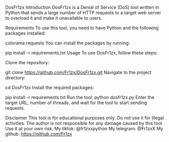 DosFr1zx
Introduction
DosFr1zx is a Denial of Service (DoS) tool written in Python that sends a large number of HTTP requests to a target web server to overload it and make it unavailable to users.

Requirements
To use this tool, you need to have Python and the following packages installed:

colorama
requests
You can install the packages by running:

pip install -r requirements.txt
Usage
To use DosFr1zx, follow these steps:

Clone the repository:

git clone https://github.com/Fr1zx/DosFr1zx.git
Navigate to the project directory:

cd DosFr1zx
Install the required packages:

pip install -r requirements.txt
Run the tool:
python dosfr1zx.py
Enter the target URL, number of threads, and wait for the tool to start sending requests.

Disclaimer
This tool is for educational purposes only. Do not use it for illegal activities. The author is not responsible for any damage caused by this tool. Use it at your own risk.
My tiktok: @fr1zxxpython
My telegram: @Fr1zxX
My github: https://github.com/Fr1zx
